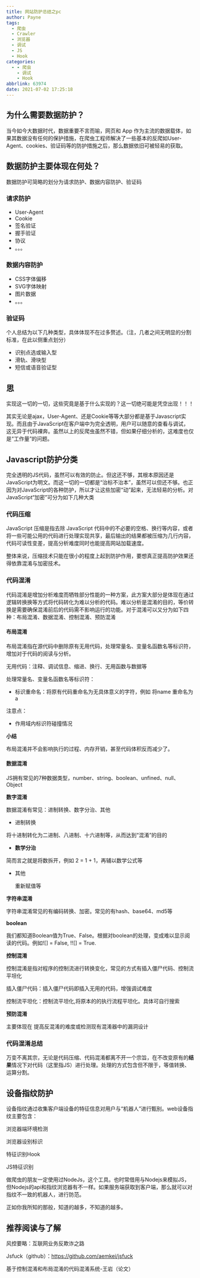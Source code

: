 ```yaml
---
title: 网站防护总结之pc
author: Payne
tags:
  - 爬虫
  - Crawler
  - 浏览器
  - 调试
  - JS
  - Hook
categories:
  - - 爬虫
    - 调试
    - Hook
abbrlink: 63974
date: 2021-07-02 17:25:18
---
```


## 为什么需要数据防护？

当今如今大数据时代，数据重要不言而喻，网页和 App 作为主流的数据载体，如果其数据没有任何的保护措施，在爬虫工程师解决了一些基本的反爬如User-Agent、cookies、验证码等的防护措施之后，那么数据依旧可被轻易的获取。

## 数据防护主要体现在何处？

<!--more-->

数据防护可简略的划分为请求防护、数据内容防护、验证码

### 请求防护

* User-Agent
* Cookie
* 签名验证
* 握手验证
* 协议
* 。。。

### 数据内容防护

* CSS字体偏移
* SVG字体映射
* 图片数据
* 。。。

### 验证码

个人总结为以下几种类型，具体体现不在过多赘述。（注，几者之间无明显的分割标准，在此以侧重点划分）

* 识别点选或输入型
* 滑轨、滑块型
* 短信或语音验证型

## 思

实现这一切的一切，这些究竟是基于什么实现的？这一切绝可能是凭空出现！！！

其实无论是ajax，User-Agent、还是Cookie等等大部分都是基于Javascript实现。而且由于JavaScript在客户端中为完全透明，用户可以随意的查看与调试，这无异于代码裸奔。虽然以上的反爬虫虽然不错，但如果仔细分析的，这难度也仅是“工作量”的问题。

## Javascript防护分类

完全透明的JS代码，虽然可以有效的防止。但这还不够，其根本原因还是JavaScript为明文。而这一切的一切都是“治标不治本”，虽然可以但还不够。也正因为对JavaScript的各种防护，所以才让这些加密“动”起来，无法轻易的分析。对JavaScript“加密”可分为如下几种大类

### 代码压缩

JavaScript 压缩是指去除 JavaScript 代码中的不必要的空格、换行等内容，或者将一些可能公用的代码进行处理实现共享，最后输出的结果都被压缩为几行内容，代码可读性变差，提高分析难度同时也能提高网站加载速度。

整体来说，压缩技术只能在很小的程度上起到防护作用，要想真正提高防护效果还得依靠混淆与加密技术。

### 代码混淆

代码混淆是增加分析难度而牺牲部分性能的一种方案，此方案大部分是体现在通过逻辑转换换等方式将代码转化为难以分析的代码。难以分析是混淆的目的，等价转换是需要确保混淆前后的代码需不影响运行的功能。对于混淆可以又分为如下四种：布局混淆、数据混淆、控制混淆、预防混淆

#### 布局混淆

布局混淆指在源代码中删除原有无用代码，处理常量名、变量名函数名等标识符，增加对于代码的阅读与分析。

无用代码：注释、调试信息、缩进、换行、无用函数与数据等

处理常量名、变量名函数名等标识符：

* 标识重命名：将原有代码重命名为无具体意义的字符，例如 将name 重命名为a

注意点：

* 作用域内标识符碰撞情况

**小结**

布局混淆并不会影响执行的过程、内存开销，甚至代码体积反而减少了。

#### 数据混淆

JS拥有常见的7种数据类型，number、string、boolean、unfined、null、Object

**数字混淆**

数据混淆有常见：进制转换、数字分治、其他

- 进制转换

将十进制转化为二进制、八进制、十六进制等，从而达到“混淆”的目的

- **数学分治**

简而言之就是将数拆开，例如 2 = 1 + 1，再辅以数学公式等

- 其他

  重新赋值等

**字符串混淆**

字符串混淆常见的有编码转换、加密。常见的有hash、base64、md5等

**boolean**

我们都知道Boolean值为True、False。根据对boolean的处理，变成难以显示阅读的代码。例如![] = False, !![] = True.

**控制混淆**

控制混淆是指对程序的控制流进行转换变化，常见的方式有插入僵尸代码、控制流平坦化

插入僵尸代码：插入僵尸代码即插入无用的代码，增强调试难度

控制流平坦化：控制流平坦化,将原本的的执行流程平坦化。具体可自行搜索

**预防混淆**

主要体现在 提高反混淆的难度或检测现有混淆器中的漏洞设计

### 代码混淆总结

万变不离其宗，无论是代码压缩、代码混淆都离不开一个宗旨，在不改变原有的**结果**情况下对代码（这里指JS）进行处理。处理的方式包含但不限于，等值转换、运算分割。

## 设备指纹防护

设备指纹通过收集客户端设备的特征信息对用户与“机器人”进行甄别。web设备指纹主要包含：

浏览器端环境检测

浏览器设别标识

特征识别Hook

JS特征识别

做爬虫的朋友一定使用过NodeJs，这个工具。也时常借用与Nodejs来模拟JS，但Nodejs的api和指纹浏览器有不一样。如果服务端获取到客户端，那么就可以对指纹不一致的机器人，进行防范。

正如你我所知的那般，知道的越多，不知道的越多。

## 推荐阅读与了解

风控要略：互联网业务反欺诈之路

Jsfuck（github）：https://github.com/aemkei/jsfuck

基于控制混淆和布局混淆的代码混淆系统-王岩（论文）


